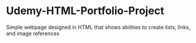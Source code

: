 # Udemy-HTML-Portfolio-Project
Simple webpage designed in HTML that shows abilities to create lists, links, and image references

